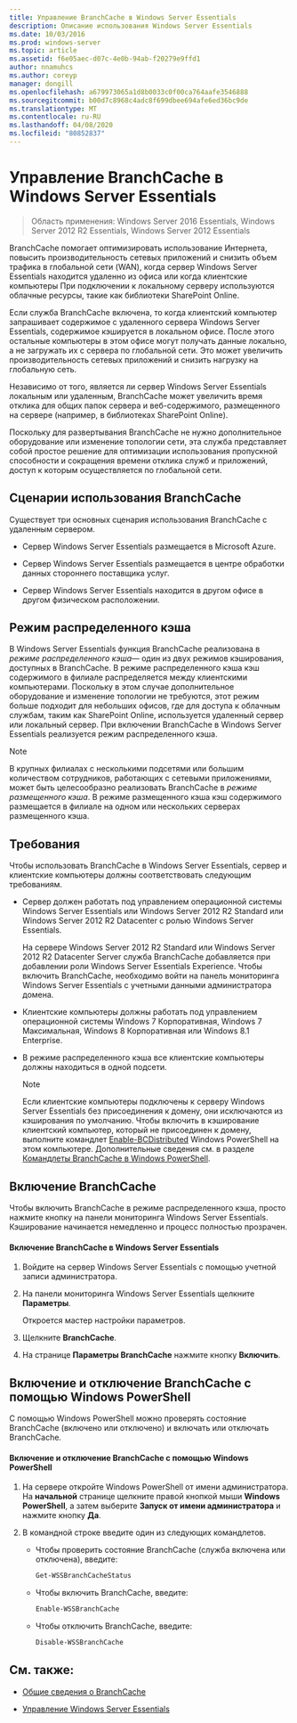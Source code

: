 ```yaml
---
title: Управление BranchCache в Windows Server Essentials
description: Описание использования Windows Server Essentials
ms.date: 10/03/2016
ms.prod: windows-server
ms.topic: article
ms.assetid: f6e05aec-d07c-4e0b-94ab-f20279e9ffd1
author: nnamuhcs
ms.author: coreyp
manager: dongill
ms.openlocfilehash: a679973065a1d8b0033c0f00ca764aafe3546888
ms.sourcegitcommit: b00d7c8968c4adc8f699dbee694afe6ed36bc9de
ms.translationtype: MT
ms.contentlocale: ru-RU
ms.lasthandoff: 04/08/2020
ms.locfileid: "80852837"
---
```

# <a name="manage-branchcache-in-windows-server-essentials"></a>Управление BranchCache в Windows Server Essentials

>Область применения: Windows Server 2016 Essentials, Windows Server 2012 R2 Essentials, Windows Server 2012 Essentials

BranchCache помогает оптимизировать использование Интернета, повысить производительность сетевых приложений и снизить объем трафика в глобальной сети (WAN), когда сервер Windows Server Essentials находится удаленно из офиса или когда клиентские компьютеры При подключении к локальному серверу используются облачные ресурсы, такие как библиотеки SharePoint Online.  
  
 Если служба BranchCache включена, то когда клиентский компьютер запрашивает содержимое с удаленного сервера Windows Server Essentials, содержимое кэшируется в локальном офисе. После этого остальные компьютеры в этом офисе могут получать данные локально, а не загружать их с сервера по глобальной сети. Это может увеличить производительность сетевых приложений и снизить нагрузку на глобальную сеть.  
  
 Независимо от того, является ли сервер Windows Server Essentials локальным или удаленным, BranchCache может увеличить время отклика для общих папок сервера и веб-содержимого, размещенного на сервере (например, в библиотеках SharePoint Online).  
  
 Поскольку для развертывания BranchCache не нужно дополнительное оборудование или изменение топологии сети, эта служба представляет собой простое решение для оптимизации использования пропускной способности и сокращения времени отклика служб и приложений, доступ к которым осуществляется по глобальной сети.  
  
## <a name="branchcache-scenarios"></a>Сценарии использования BranchCache  
 Существует три основных сценария использования BranchCache с удаленным сервером.  
  
-   Сервер Windows Server Essentials размещается в Microsoft Azure.  
  
-   Сервер Windows Server Essentials размещается в центре обработки данных стороннего поставщика услуг.  
  
-   Сервер Windows Server Essentials находится в другом офисе в другом физическом расположении.  
  
## <a name="distributed-cache-mode"></a>Режим распределенного кэша  
 В Windows Server Essentials функция BranchCache реализована в *режиме распределенного кэша*— один из двух режимов кэширования, доступных в BranchCache. В режиме распределенного кэша кэш содержимого в филиале распределяется между клиентскими компьютерами. Поскольку в этом случае дополнительное оборудование и изменение топологии не требуются, этот режим больше подходит для небольших офисов, где для доступа к облачным службам, таким как SharePoint Online, используется удаленный сервер или локальный сервер. При включении BranchCache в Windows Server Essentials реализуется режим распределенного кэша.  
  
> [!NOTE]
>  В крупных филиалах с несколькими подсетями или большим количеством сотрудников, работающих с сетевыми приложениями, может быть целесообразно реализовать BranchCache в *режиме размещенного кэша*. В режиме размещенного кэша кэш содержимого размещается в филиале на одном или нескольких серверах размещенного кэша.
  
## <a name="requirements"></a>Требования  
 Чтобы использовать BranchCache в Windows Server Essentials, сервер и клиентские компьютеры должны соответствовать следующим требованиям.  
  
-   Сервер должен работать под управлением операционной системы Windows Server Essentials или Windows Server 2012 R2 Standard или Windows Server 2012 R2 Datacenter с ролью Windows Server Essentials.  
  
     На сервере Windows Server 2012 R2 Standard или Windows Server 2012 R2 Datacenter Server служба BranchCache добавляется при добавлении роли Windows Server Essentials Experience. Чтобы включить BranchCache, необходимо войти на панель мониторинга Windows Server Essentials с учетными данными администратора домена.  
  
-   Клиентские компьютеры должны работать под управлением операционной системы Windows 7 Корпоративная, Windows 7 Максимальная, Windows 8 Корпоративная или Windows 8.1 Enterprise.  
  
-   В режиме распределенного кэша все клиентские компьютеры должны находиться в одной подсети.  
  
    > [!NOTE]
    >  Если клиентские компьютеры подключены к серверу Windows Server Essentials без присоединения к домену, они исключаются из кэширования по умолчанию. Чтобы включить в кэширование клиентский компьютер, который не присоединен к домену, выполните командлет [Enable-BCDistributed](https://technet.microsoft.com/library/hh848398.aspx) Windows PowerShell на этом компьютере. Дополнительные сведения см. в разделе [Командлеты BranchCache в Windows PowerShell](https://technet.microsoft.com/library/hh848392.aspx).  
 
  
## <a name="turn-branchcache-on"></a>Включение BranchCache  
 Чтобы включить BranchCache в режиме распределенного кэша, просто нажмите кнопку на панели мониторинга Windows Server Essentials. Кэширование начинается немедленно и процесс полностью прозрачен.  
  
#### <a name="to-turn-on-branchcache-in-windows-server-essentials"></a>Включение BranchCache в Windows Server Essentials  
  
1.  Войдите на сервер Windows Server Essentials с помощью учетной записи администратора.  
  
2.  На панели мониторинга Windows Server Essentials щелкните **Параметры**.  
  
     Откроется мастер настройки параметров.  
  
3.  Щелкните **BranchCache**.  
  
4.  На странице **Параметры BranchCache** нажмите кнопку **Включить**.  
  
## <a name="use-windows-powershell-to-turn-branchcache-on-or-off"></a>Включение и отключение BranchCache с помощью Windows PowerShell  
 С помощью Windows PowerShell можно проверять состояние BranchCache (включено или отключено) и включать или отключать BranchCache.  
  
#### <a name="to-turn-branchcache-on-or-off-using-windows-powershell"></a>Включение и отключение BranchCache с помощью Windows PowerShell  
  
1.  На сервере откройте Windows PowerShell от имени администратора. На **начальной** странице щелкните правой кнопкой мыши **Windows PowerShell**, а затем выберите **Запуск от имени администратора** и нажмите кнопку **Да**.  
  
2.  В командной строке введите один из следующих командлетов.  
  
    -   Чтобы проверить состояние BranchCache (служба включена или отключена), введите:  
  
        ```powershell  
        Get-WSSBranchCacheStatus  
        ```  
  
    -   Чтобы включить BranchCache, введите:  
  
        ```powershell  
        Enable-WSSBranchCache  
        ```  
  
    -   Чтобы отключить BranchCache, введите:  
  
        ```powershell  
        Disable-WSSBranchCache  
        ```  
  
## <a name="see-also"></a>См. также:  
    
-   [Общие сведения о BranchCache](https://technet.microsoft.com/library/hh831696.aspx)  
  
-   [Управление Windows Server Essentials](Manage-Windows-Server-Essentials.md)
